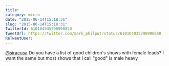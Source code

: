 ```yaml
---
title: 
category: micro
date: "2015-06-14T15:18:31"
slug: "2015-06-14T15:18:31"
TwitterId: 610104035798990850
TweetUrl: https://twitter.com/mark_philpot/status/610104035798990850
ReTweetUser: 
---
```


[@siracusa](https://twitter.com/siracusa) Do you have a list of good children's shows with female leads? I want the same but most shows that I call "good" is male heavy